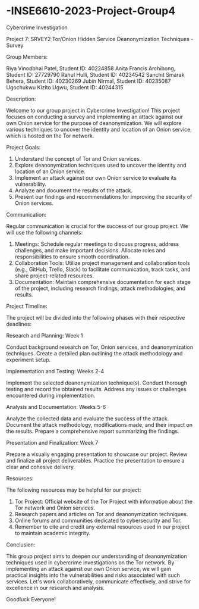 # -INSE6610-2023-Project-Group4
Cybercrime Investigation

Project 7: SRVEY2 Tor/Onion Hidden Service Deanonymization Techniques - Survey

Group Members:

Riya Vinodbhai Patel, Student ID: 40224858
Anita Francis Archibong, Student ID: 27729790
Rahul Hulli, Student ID: 40234542
Sanchit Smarak Behera, Student ID: 40230269
Jubin Nirmal, Student ID: 40235087
Ugochukwu Kizito Ugwu, Student ID: 40244315

Description:

Welcome to our group project in Cybercrime Investigation! This project focuses on conducting a survey and implementing an attack against our own Onion service for the purpose of deanonymization. We will explore various techniques to uncover the identity and location of an Onion service, which is hosted on the Tor network.

Project Goals:

1. Understand the concept of Tor and Onion services.
2. Explore deanonymization techniques used to uncover the identity and location of an Onion service.
3. Implement an attack against our own Onion service to evaluate its vulnerability.
4. Analyze and document the results of the attack.
5. Present our findings and recommendations for improving the security of Onion services.

Communication:

Regular communication is crucial for the success of our group project. We will use the following channels:

1. Meetings: Schedule regular meetings to discuss progress, address challenges, and make important decisions. Allocate roles and responsibilities to ensure smooth coordination.
2. Collaboration Tools: Utilize project management and collaboration tools (e.g., GitHub, Trello, Slack) to facilitate communication, track tasks, and share project-related resources.
3. Documentation: Maintain comprehensive documentation for each stage of the project, including research findings, attack methodologies, and results.
   
Project Timeline:

The project will be divided into the following phases with their respective deadlines:

Research and Planning: Week 1

Conduct background research on Tor, Onion services, and deanonymization techniques.
Create a detailed plan outlining the attack methodology and experiment setup.

Implementation and Testing: Weeks 2-4

Implement the selected deanonymization technique(s).
Conduct thorough testing and record the obtained results.
Address any issues or challenges encountered during implementation.

Analysis and Documentation: Weeks 5-6

Analyze the collected data and evaluate the success of the attack.
Document the attack methodology, modifications made, and their impact on the results.
Prepare a comprehensive report summarizing the findings.

Presentation and Finalization: Week 7

Prepare a visually engaging presentation to showcase our project.
Review and finalize all project deliverables.
Practice the presentation to ensure a clear and cohesive delivery.

Resources:

The following resources may be helpful for our project:

1. Tor Project: Official website of the Tor Project with information about the Tor network and Onion services.
2. Research papers and articles on Tor and deanonymization techniques.
3. Online forums and communities dedicated to cybersecurity and Tor.
4. Remember to cite and credit any external resources used in our project to maintain academic integrity.

Conclusion:

This group project aims to deepen our understanding of deanonymization techniques used in cybercrime investigations on the Tor network. By implementing an attack against our own Onion service, we will gain practical insights into the vulnerabilities and risks associated with such services. Let's work collaboratively, communicate effectively, and strive for excellence in our research and analysis. 

Goodluck Everyone!
